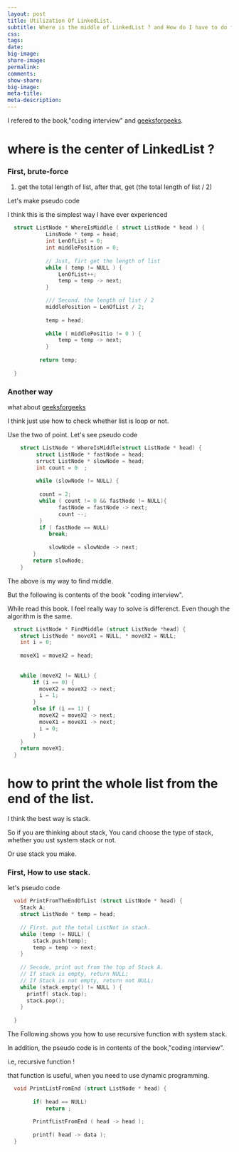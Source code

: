 ```yaml
---
layout: post
title: Utilization Of LinkedList.
subtitle: Where is the middle of LinkedList ? and How do I have to do for printing in reverse order of LikedList
css:
tags:
date:
big-image:
share-image:
permalink:
comments:
show-share:
big-image:
meta-title:
meta-description:
---
```


I refered to the book,"coding interview" and [geeksforgeeks](http://www.geeksforgeeks.org/write-a-c-function-to-print-the-middle-of-the-linked-list/).

# where is the center of LinkedList ?

### First, brute-force

  1. get the total length of list, after that, get (the total length of list / 2)
  
  Let's make pseudo code 
  
  I think this is the simplest way I have ever experienced

```c
  struct ListNode * WhereIsMiddle ( struct ListNode * head ) {
            LinsNode * temp = head;
            int LenOfList = 0;
            int middlePosition = 0;
            
            // Just, firt get the length of list 
            while ( temp != NULL ) {
                LenOfList++;
                temp = temp -> next;
            }

            /// Second. the length of list / 2
            middlePosition = LenOfList / 2;
            
            temp = head;
            
            while ( middlePositio != 0 ) {
                temp = temp -> next;
            }
            
          return temp;
  
  }
```


### Another way 

  what about [geeksforgeeks](http://www.geeksforgeeks.org/write-a-c-function-to-print-the-middle-of-the-linked-list/)
  
  I think just use how to check whether list is loop or not. 
  
  Use the two of point. Let's see pseudo code 
  
```c
    struct ListNode * WhereIsMiddle(struct ListNode * head) {
         struct ListNode * fastNode = head;
         srruct ListNode * slowNode = head;
         int count = 0  ; 
         
         while (slowNode != NULL) {
           
          count = 2;
          while ( count != 0 && fastNode != NULL){
                fastNode = fastNode -> next;
                count --; 
          }
          if ( fastNode == NULL)
             break;
             
             slowNode = slowNode -> next;
        }
        return slowNode;
    }
```
  
  The above is my way to find middle. 
  
  But the following is contents of the book "coding interview".
  
  While read this book. I feel really way to solve is differenct. Even though the algorithm is the same.
  
```c
  struct ListNode * FindMiddle (struct ListNode *head) {
    struct ListNode * moveX1 = NULL, * moveX2 = NULL;
    int i = 0;
    
    moveX1 = moveX2 = head;
    
    
    while (moveX2 != NULL) {
        if (i == 0) {
          moveX2 = moveX2 -> next;
          i = 1; 
        }
        else if (i == 1) {
          moveX2 = moveX2 -> next;
          moveX1 = moveX1 -> next;
          i = 0;
        }
    }
    return moveX1;
  }
```
 
# how to print the whole list from the end of the list. 

  I think the best way is stack.
  
  So if you are thinking about stack, You cand choose the type of stack, whether you ust system stack or not. 
  
  Or use stack you make.
  
  
### First, How to use stack. 

  let's pseudo code 
  
```c
  void PrintFromTheEndOfList (struct ListNode * head) {
    Stack A;
    struct ListNode * temp = head;
    
    // First. put the total ListNot in stack. 
    while (temp != NULL) {
        stack.push(temp);
        temp = temp -> next;
    }
    
    // Secode, print out from the top of Stack A.
    // If stack is empty, return NULL;
    // If Stack is not empty, return not NULL;
    while (stack.empty() != NULL ) {
      printf( stack.top);
      stack.pop();
    }
    
  }
```
  
  The Following shows you how to use recursive function with system stack. 
  
  In addition, the pseudo code is in contents of the book,"coding interview".
  
  i.e, recursive function !
  
  that function is useful, when you need to use dynamic programming. 
  
```c
  void PrintListFromEnd (struct ListNode * head) {
        
        if( head == NULL) 
            return ;
            
        PrintfListFromEnd ( head -> head );
        
        printf( head -> data );
  }
```

